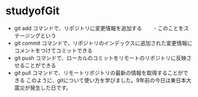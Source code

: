 # studyofGit
- git add コマンドで、リポジトリに変更情報を追加する
　　- このことをステージングという
- git commit コマンドで、リポジトリのインデックスに追加された変更情報にコメントをつけてコミットできる
- git push コマンドで、ローカルのコミットをリモートのリポジトリに反映させることができる
- git pull コマンドで、リモートリポジトリの最新の情報を取得することができる
このように、gitについて使い方を学びました。9年前の今日は東日本大震災が発生した日です。
